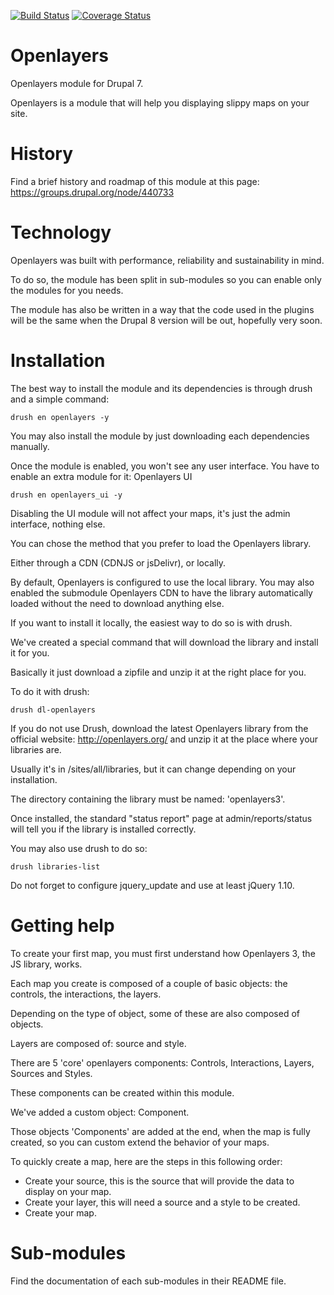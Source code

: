 [![Build Status](https://travis-ci.org/drupol/openlayers.svg?branch=7.x-3.x)](https://travis-ci.org/drupol/openlayers)
[![Coverage Status](https://coveralls.io/repos/drupol/openlayers/badge.png?branch=7.x-3.x)](https://coveralls.io/r/drupol/openlayers?branch=7.x-3.x)

# Openlayers
Openlayers module for Drupal 7.

Openlayers is a module that will help you displaying slippy maps on your site.

# History
Find a brief history and roadmap of this module at this page: https://groups.drupal.org/node/440733

# Technology
Openlayers was built with performance, reliability and sustainability in mind.

To do so, the module has been split in sub-modules so you can enable only the modules for you needs.

The module has also be written in a way that the code used in the plugins will be the same when the Drupal 8 version will be out, hopefully very soon.

# Installation
The best way to install the module and its dependencies is through drush and a simple command:

```
drush en openlayers -y
```

You may also install the module by just downloading each dependencies manually.

Once the module is enabled, you won't see any user interface. You have to enable an extra module for it: Openlayers UI

```
drush en openlayers_ui -y
```

Disabling the UI module will not affect your maps, it's just the admin interface, nothing else.

You can chose the method that you prefer to load the Openlayers library.

Either through a CDN (CDNJS or jsDelivr), or locally.

By default, Openlayers is configured to use the local library. You may also enabled the submodule Openlayers CDN to have the library automatically loaded without the need to download anything else.

If you want to install it locally, the easiest way to do so is with drush.

We've created a special command that will download the library and install it for you.

Basically it just download a zipfile and unzip it at the right place for you.

To do it with drush:

```
drush dl-openlayers
```

If you do not use Drush, download the latest Openlayers library from the official website: http://openlayers.org/ and unzip it at the place where your libraries are.

Usually it's in /sites/all/libraries, but it can change depending on your installation.

The directory containing the library must be named: 'openlayers3'.

Once installed, the standard "status report" page at admin/reports/status will tell you if the library is installed correctly.

You may also use drush to do so:

```
drush libraries-list
```

Do not forget to configure jquery_update and use at least jQuery 1.10.

# Getting help
To create your first map, you must first understand how Openlayers 3, the JS library, works.

Each map you create is composed of a couple of basic objects: the controls, the interactions, the layers.

Depending on the type of object, some of these are also composed of objects.

Layers are composed of: source and style.

There are 5 'core' openlayers components: Controls, Interactions, Layers, Sources and Styles.

These components can be created within this module.

We've added a custom object: Component.

Those objects 'Components' are added at the end, when the map is fully created, so you can custom extend the behavior of your maps.

To quickly create a map, here are the steps in this following order:
* Create your source, this is the source that will provide the data to display on your map.
* Create your layer, this will need a source and a style to be created.
* Create your map.

# Sub-modules
Find the documentation of each sub-modules in their README file.
